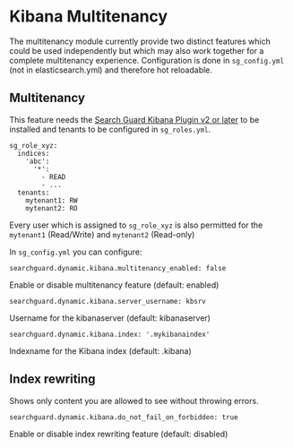 <!---
Copryight 2017 floragunn GmbH
-->

# Kibana Multitenancy

The multitenancy module currently provide two distinct features which could be used independently but which may also 
work together for a complete multitenancy experience. Configuration is done in `sg_config.yml` (not in elasticsearch.yml) and therefore hot reloadable.

## Multitenancy

This feature needs the [Search Guard Kibana Plugin v2 or later](https://github.com/floragunncom/search-guard-kibana-plugin) 
to be installed and tenants to be configured in `sg_roles.yml`.

```
sg_role_xyz:
  indices:
    'abc':
      '*':  
        - READ
        - ...
  tenants:
    mytenant1: RW
    mytenant2: RO
```
Every user which is assigned to `sg_role_xyz` is also permitted for the `mytenant1` (Read/Write) and `mytenant2` (Read-only)

In `sg_config.yml` you can configure:

```
searchguard.dynamic.kibana.multitenancy_enabled: false
```
Enable or disable multitenancy feature (default: enabled)

```
searchguard.dynamic.kibana.server_username: kbsrv
```
Username for the kibanaserver (default: kibanaserver)

```
searchguard.dynamic.kibana.index: '.mykibanaindex'
```
Indexname for the Kibana index (default: .kibana)

## Index rewriting

Shows only content you are allowed to see without throwing errors.

```
searchguard.dynamic.kibana.do_not_fail_on_forbidden: true
```
Enable or disable index rewriting feature (default: disabled)
